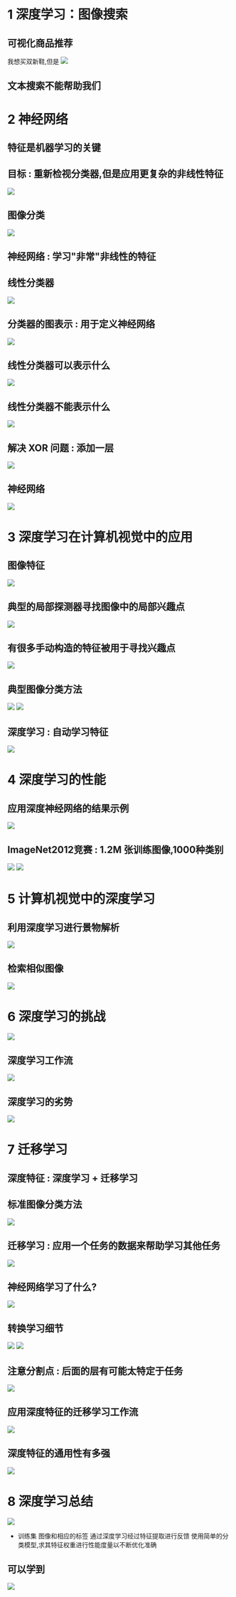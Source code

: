 # 1 深度学习：图像搜索
## 可视化商品推荐
 我想买双新鞋,但是
![](https://upload-images.jianshu.io/upload_images/4685968-2c6337dc2065484a.png?imageMogr2/auto-orient/strip%7CimageView2/2/w/1240)
## 文本搜索不能帮助我们
# 2 神经网络
## 特征是机器学习的关键
## 目标 : 重新检视分类器,但是应用更复杂的非线性特征
![](https://upload-images.jianshu.io/upload_images/4685968-a3349c4076b42e59.png?imageMogr2/auto-orient/strip%7CimageView2/2/w/1240)
## 图像分类
![](https://upload-images.jianshu.io/upload_images/4685968-4860369bb72aaf36.png?imageMogr2/auto-orient/strip%7CimageView2/2/w/1240)
## 神经网络 : 学习"非常"非线性的特征
## 线性分类器
![](https://upload-images.jianshu.io/upload_images/4685968-9e4f06ed039ef609.png?imageMogr2/auto-orient/strip%7CimageView2/2/w/1240)
## 分类器的图表示 :   用于定义神经网络
![](https://upload-images.jianshu.io/upload_images/4685968-4732d0a41babb3fc.png?imageMogr2/auto-orient/strip%7CimageView2/2/w/1240)
## 线性分类器可以表示什么
![](https://upload-images.jianshu.io/upload_images/4685968-fe85587c38a99a6e.png?imageMogr2/auto-orient/strip%7CimageView2/2/w/1240)
## 线性分类器不能表示什么
![](https://upload-images.jianshu.io/upload_images/4685968-3a40dc9d4330e2eb.png?imageMogr2/auto-orient/strip%7CimageView2/2/w/1240)
## 解决 XOR 问题 : 添加一层
![](https://upload-images.jianshu.io/upload_images/4685968-a97e311b4c14ecf5.png?imageMogr2/auto-orient/strip%7CimageView2/2/w/1240)
## 神经网络
![](https://upload-images.jianshu.io/upload_images/4685968-45accc70aae199db.png?imageMogr2/auto-orient/strip%7CimageView2/2/w/1240)
# 3 深度学习在计算机视觉中的应用
## 图像特征
![](https://upload-images.jianshu.io/upload_images/4685968-f1b48481f04ddbd6.png?imageMogr2/auto-orient/strip%7CimageView2/2/w/1240)
## 典型的局部探测器寻找图像中的局部兴趣点
![](https://upload-images.jianshu.io/upload_images/4685968-00aed669ed361e62.png?imageMogr2/auto-orient/strip%7CimageView2/2/w/1240)
## 有很多手动构造的特征被用于寻找兴趣点
![](https://upload-images.jianshu.io/upload_images/4685968-15403bc630199d53.png?imageMogr2/auto-orient/strip%7CimageView2/2/w/1240)
## 典型图像分类方法
![](https://upload-images.jianshu.io/upload_images/4685968-239425028c713f0c.png?imageMogr2/auto-orient/strip%7CimageView2/2/w/1240)
![](https://upload-images.jianshu.io/upload_images/4685968-1f7667c4cec7e89e.png?imageMogr2/auto-orient/strip%7CimageView2/2/w/1240)
## 深度学习 : 自动学习特征
![](https://upload-images.jianshu.io/upload_images/4685968-27f5205f6ce8a3e1.png?imageMogr2/auto-orient/strip%7CimageView2/2/w/1240)
# 4 深度学习的性能
## 应用深度神经网络的结果示例
![](https://upload-images.jianshu.io/upload_images/4685968-08900d7f50bc9c2a.png?imageMogr2/auto-orient/strip%7CimageView2/2/w/1240)
## ImageNet2012竞赛 : 1.2M 张训练图像,1000种类别
![](https://upload-images.jianshu.io/upload_images/4685968-b24d935f312ca63f.png?imageMogr2/auto-orient/strip%7CimageView2/2/w/1240)
![](https://upload-images.jianshu.io/upload_images/4685968-19cae3330f967942.png?imageMogr2/auto-orient/strip%7CimageView2/2/w/1240)
# 5 计算机视觉中的深度学习
## 利用深度学习进行景物解析
![](https://upload-images.jianshu.io/upload_images/4685968-07823595f8d37aec.png?imageMogr2/auto-orient/strip%7CimageView2/2/w/1240)
## 检索相似图像
![](https://upload-images.jianshu.io/upload_images/4685968-709688d9e9115df9.png?imageMogr2/auto-orient/strip%7CimageView2/2/w/1240)
# 6 深度学习的挑战
![](https://upload-images.jianshu.io/upload_images/4685968-b5eeba566b41c433.png?imageMogr2/auto-orient/strip%7CimageView2/2/w/1240)
## 深度学习工作流
![](https://upload-images.jianshu.io/upload_images/4685968-67a024fa1b4cb28b.png?imageMogr2/auto-orient/strip%7CimageView2/2/w/1240)
## 深度学习的劣势
![](https://upload-images.jianshu.io/upload_images/4685968-bac25f4594538e23.png?imageMogr2/auto-orient/strip%7CimageView2/2/w/1240)
# 7 迁移学习
## 深度特征 : 深度学习 + 迁移学习
## 标准图像分类方法
![](https://upload-images.jianshu.io/upload_images/4685968-278161996f98c913.png?imageMogr2/auto-orient/strip%7CimageView2/2/w/1240)
## 迁移学习 : 应用一个任务的数据来帮助学习其他任务
![](https://upload-images.jianshu.io/upload_images/4685968-b3e4dbb478b6e7d9.png?imageMogr2/auto-orient/strip%7CimageView2/2/w/1240)
## 神经网络学习了什么?
![](https://upload-images.jianshu.io/upload_images/4685968-d83bcabb0f502e2c.png?imageMogr2/auto-orient/strip%7CimageView2/2/w/1240)
## 转换学习细节
![](https://upload-images.jianshu.io/upload_images/4685968-c25a4f9b5288619e.png?imageMogr2/auto-orient/strip%7CimageView2/2/w/1240)
![](https://upload-images.jianshu.io/upload_images/4685968-e3912ae05c2bbf01.png?imageMogr2/auto-orient/strip%7CimageView2/2/w/1240)
## 注意分割点 : 后面的层有可能太特定于任务
![](https://upload-images.jianshu.io/upload_images/4685968-21f3f7493ad0c7d1.png?imageMogr2/auto-orient/strip%7CimageView2/2/w/1240)
## 应用深度特征的迁移学习工作流
![](https://upload-images.jianshu.io/upload_images/4685968-fd6ff255d92e84af.png?imageMogr2/auto-orient/strip%7CimageView2/2/w/1240)
## 深度特征的通用性有多强
![](https://upload-images.jianshu.io/upload_images/4685968-9e4b1e63d10965e8.png?imageMogr2/auto-orient/strip%7CimageView2/2/w/1240)
# 8 深度学习总结
![](https://upload-images.jianshu.io/upload_images/4685968-45f5d5cb2f9c1abc.png?imageMogr2/auto-orient/strip%7CimageView2/2/w/1240)
- 训练集
图像和相应的标签
通过深度学习经过特征提取进行反馈
使用简单的分类模型,求其特征权重进行性能度量以不断优化准确
## 可以学到
![](https://upload-images.jianshu.io/upload_images/4685968-cddd75cbcfc6ede2.png?imageMogr2/auto-orient/strip%7CimageView2/2/w/1240)
